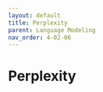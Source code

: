 ```yaml
---
layout: default
title: Perplexity
parent: Language Modeling
nav_order: 4-02-06
---
```


# Perplexity

